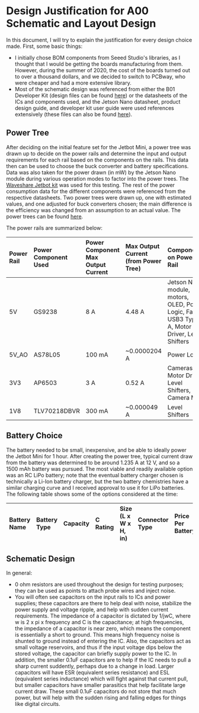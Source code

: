 # Design Justification for A00 Schematic and Layout Design

In this document, I will try to explain the justification for every design choice made. First, some basic things:

* I initially chose BOM components from Seeed Studio's libraries, as I thought that I would be getting the boards manufacturing from them. However, during the summer of 2020, the cost of the boards turned out to over a thousand dollars, and we decided to switch to PCBway, who were cheaper and had a more extensive library. 
* Most of the schematic design was referenced from either the B01 Developer Kit (design files can be found [here](https://developer.nvidia.com/embedded/downloads)) or the datasheets of the ICs and components used, and the Jetson Nano datasheet, product design guide, and developer kit user guide were used references extensively (these files can also be found [here](https://developer.nvidia.com/embedded/downloads)).

## Power Tree

After deciding on the initial feature set for the Jetbot Mini, a power tree was drawn up to decide on the power rails and determine the input and output requirements for each rail based on the components on the rails. This data then can be used to choose the buck converter and battery specifications. Data was also taken for the power drawn (in mW) by the Jetson Nano module during various operation modes to factor into the power trees. The [Waveshare Jetbot kit](https://www.waveshare.com/catalog/product/view/id/3756) was used for this testing. The rest of the power consumption data for the different components were referenced from the respective datasheets. Two power trees were drawn up, one with estimated values, and one adjusted for buck converters chosen; the main difference is the efficiency was changed from an assumption to an actual value. The power trees can be found [here](https://github.com/NVIDIA-AI-IOT/jetbot_mini/tree/main/docs/board_design/A00/power_tree).

The power rails are summarized below:

| Power Rail | Power Component Used | Power Component Max Output Current | Max Output Current (from Power Tree) | Components on Power Rail |
| :--- | :--- | :--- | :--- | :--- |
| 5V | GS9238 | 8 A | 4.48 A | Jetson Nano module, motors, OLED, Power Logic, Fan, USB3 Type-A, Motor Driver, Level Shifters |
| 5V_AO | AS78L05 | 100 mA | ~0.0000204 A | Power Logic |
| 3V3 | AP6503 | 3 A | 0.52 A | Cameras, Motor Driver, Level Shifters, Camera Mux |
| 1V8 | TLV70218DBVR | 300 mA | ~0.000049 A | Level Shifters |


## Battery Choice

The battery needed to be small, inexpensive, and be able to ideally power the Jetbot Mini for 1 hour. After creating the power tree, typical current draw from the battery was determined to be around 1.235 A at 12 V, and so a 1500 mAh battery was pursued. The most viable and readily available option was an RC LiPo battery; note that the eventual battery charger chosen is technically a Li-Ion battery charger, but the two battery chemistries have a similar charging curve and I received approval to use it for LiPo batteries. The following table shows some of the options considered at the time:

| Battery Name | Battery Type | Capacity | C Rating | Size (L x W x H, in) | Connector Type | Price Per Battery | Comments | Links |
| :--- | :--- | :--- | :--- | :--- | :--- | :--- | :--- | :--- |

## Schematic Design

In general:
* 0 ohm resistors are used throughout the design for testing purposes; they can be used as points to attach probe wires and inject noise.
* You will often see capacitors on the input rails to ICs and power supplies; these capacitors are there to help deal with noise, stabilize the power supply and voltage ripple, and help with sudden current requirements. The impedance of a capacitor is dictated by 1/jwC, where w is 2 x pi x frequency and C is the capacitance; at high frequencies, the impedance of a capacitor is near zero, which means the component is essentially a short to ground. This means high frequency noise is shunted to ground instead of entering the IC. Also, the capacitors act as small voltage reservoirs, and thus if the input voltage dips below the stored voltage, the capacitor can briefly supply power to the IC. In addition, the smaller 0.1uF capacitors are to help if the IC needs to pull a sharp current suddently, perhaps due to a change in load. Larger capacitors will have ESR (equivalent series resistance) and ESL (equivalent series inductance) which will fight against that current pull, but smaller capacitors have smaller parasitics that help facilitate large current draw. These small 0.1uF capacitors do not store that much power, but will help with the sudden rising and falling edges for things like digital circuits. 
